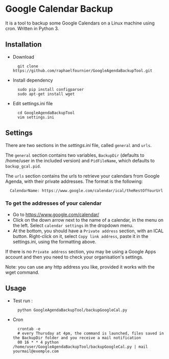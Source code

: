 # Google Calendar Backup

It is a tool to backup some Google Calendars on a Linux machine using cron.
Written in Python 3.

## Installation

* Download
  
        git clone https://github.com/raphaelfournier/GoogleAgendaBackupTool.git

* Install dependency

        sudo pip install configparser
        sudo apt-get install wget

* Edit settings.ini file

        cd GoogleAgendaBackupTool
        vim settings.ini

## Settings

There are two sections in the *settings.ini* file, called `general` and `urls`.

The `general` section contains two variables, `BackupDir` (defaults to /home/user in the included version) and `PidFileName`, which defaults to `backup_gcal.pid`.

The `urls` section contains the urls to retrieve your calendars from Google
Agenda, with their private addresses. The format is the following:

      CalendarName: https://www.google.com/calendar/ical/theRestOfYourUrl

### To get the addresses of your calendar

* Go to https://www.google.com/calendar/
* Click on the down arrow next to the name of a calendar, in the menu on the
  left. Select `calendar settings` in the dropdown menu.
* At the bottom, you should have a `Private address` section, with an ICAL
  button. Right-click on it, select `Copy link address`, paste it in the
  settings.ini, using the formatting above.

If there is no `Private address` section, you may be using a Google Apps account
and then you need to check your organisation's settings.

Note: you can use any http address you like, provided it works with the wget
command.

## Usage

* Test run :

        python GoogleAgendaBackupTool/backupGoogleCal.py

* Cron

        crontab -e
        # every Thursday at 4pm, the command is launched, files saved in the BackupDir folder and you receive a mail notification
        00 16 * * 4 python /home/user/GoogleAgendaBackupTool/backupGoogleCal.py | mail yourmail@exemple.com
    <save>
